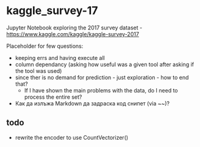 # kaggle_survey-17
Jupyter Notebook exploring the 2017 survey dataset - https://www.kaggle.com/kaggle/kaggle-survey-2017

Placeholder for few questions:
 * keeping errs and having execute all
 * column dependancy (asking how useful was a given tool after asking if the tool was used)
 * since ther is no demand for prediction -  just exploration - how to end that?
   * If I have shown the main problems with the data, do I need to process the entire set?
 * Как да излъжа Markdown да задраска код снипет (via ~~)?

## todo
 * rewrite the encoder to use CountVectorizer()